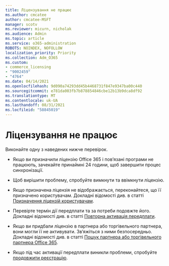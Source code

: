 ```yaml
---
title: Ліцензування не працює
ms.author: cmcatee
author: cmcatee-MSFT
manager: scotv
ms.reviewer: micurn, nicholak
ms.audience: Admin
ms.topic: article
ms.service: o365-administration
ROBOTS: NOINDEX, NOFOLLOW
localization_priority: Priority
ms.collection: Adm_O365
ms.custom:
- commerce_licensing
- "9002459"
- "4764"
ms.date: 04/14/2021
ms.openlocfilehash: 9d090a74293dd45b4468731f847e9347ba00c440
ms.sourcegitcommit: e781da003fb7b878854846cbe12b13b9dca8df92
ms.translationtype: MT
ms.contentlocale: uk-UA
ms.lasthandoff: 08/31/2021
ms.locfileid: "58845019"
---
```

# <a name="license-not-working"></a>Ліцензування не працює

Виконайте одну з наведених нижче перевірок.

- Якщо ви призначили ліцензію Office 365 і пов’язані програми не працюють, зачекайте принаймні 24 години, щоб завершити процес синхронізації. 

- Щоб вирішити проблему, спробуйте вимкнути та ввімкнути ліцензію. 

- Якщо призначена ліцензія не відображається, переконайтеся, що її призначено користувачам. Докладні відомості див. в статті [Призначення ліцензій користувачам](https://docs.microsoft.com/microsoft-365/admin/manage/assign-licenses-to-users?view=o365-worldwide).

- Перевірте термін дії передплати та за потреби подовжте його. Докладні відомості див. в статті [Повторна активація передплати](https://docs.microsoft.com/alchemyinsights/reactivate-your-subscription). 

- Якщо ви придбали ліцензію в партнера або торгівельного партнера, вони могли її не активувати. Зв’яжіться з ними безпосередньо. Докладні відомості див. в статті [Пошук партнера або торгівельного партнера Office 365](https://docs.microsoft.com//microsoft-365/admin/manage/find-your-partner-or-reseller).

- Якщо під час активації передплати виникли проблеми, спробуйте [продовжити реєстрацію](https://go.microsoft.com/fwlink/?linkid=2126800).
